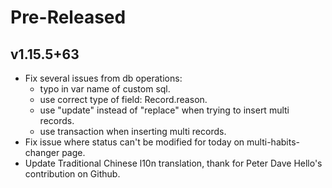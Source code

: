 <!--
Title: Pre-Released or Released: v1.2.3+xx
-->

# Pre-Released

## v1.15.5+63

- Fix several issues from db operations:
  - typo in var name of custom sql.
  - use correct type of field: Record.reason.
  - use "update" instead of "replace" when trying to insert multi records.
  - use transaction when inserting multi records.
- Fix issue where status can't be modified for today on multi-habits-changer page.
- Update Traditional Chinese l10n translation, thank for Peter Dave Hello's contribution on Github.
